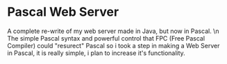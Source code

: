 # Pascal Web Server
A complete re-write of my web server made in Java, but now in Pascal. \n
The simple Pascal syntax and powerful control that FPC (Free Pascal Compiler) could "resurect" Pascal so i took a step in making a Web Server in Pascal, it is really simple, i plan to increase it's functionality.
